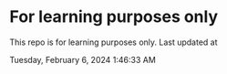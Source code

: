 # For learning purposes only
This repo is for learning purposes only.
Last updated at

Tuesday, February 6, 2024 1:46:33 AM

